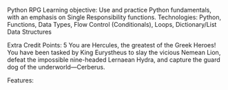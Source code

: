 Python RPG
Learning objective: Use and practice Python fundamentals, with an emphasis on
Single Responsibility functions.
Technologies: Python, Functions, Data Types, Flow Control (Conditionals), Loops,
Dictionary/List Data Structures

Extra Credit Points: 5
You are Hercules, the greatest of the Greek Heroes! You have been tasked by King
Eurystheus to slay the vicious Nemean Lion, defeat the impossible nine-headed
Lernaean Hydra, and capture the guard dog of the underworld—Cerberus.

Features:

<!-- As a developer, I want to make at least five commits on GitHub with descriptive
messages. -->

<!-- As a user, I want an engaging story to be told using print() statements. -->

<!-- -dynamic user prompt should display current health, active attack, weapon -->

<!-- -player must be able to traverse a 10x10 grid of manually generated 'locations' -->
<!-- --persistent dict of locations keyed by coordinates -->
<!-- --each location must determine which directions are available based on all locations in locations dict -->
<!-- --player can move N,S,E or W -->
<!-- --when player moves, the location description is displayed to user -->

<!-- -need to display other entities at locations -->
<!-- --persistent list of all enemy entities and their locations -->
<!-- --each time player moves to one of these locations, a func displays entities in the room -->

<!-- As a user, I want Hercules (and each enemy), to have health, attack power, and a List of attack names saved in a Dictionary. -->

<!-- -attack power will be determined by Hercules'/enemy's active weapon -->

<!-- --Hercules will upgrade their attack power/weapon after killing enemies -->
<!-- --attacks can either fail or crit based on D20 roll (1 = fail, 20 = crit) -->

<!-- -weapons: AP (attack power) -->
<!-- --fists: 3 -->
<!-- --gladius: 5 -->
<!-- --falx: 10 -->

<!-- -attack options: AP bonus (cooldown) -->
<!-- --swing: 0 (2s) -->
<!-- --thrust: +2 (3s) -->
<!-- --SMASH: +7 (10s) -->

<!-- As a user, I want the ability to select Hercules’ attack using a menu prompt. -->

<!-- -user can enter commands to change the active attack -->
<!-- --attack names will serve as the commands to switch attack type -->

<!-- As a user, I want the foe’s attack to be chosen at random. -->

<!-- As a user, I want the results of each attack to be logged in the terminal. -->

<!-- As a developer, I want to use an Attack() function that will terminate when Hercules or an enemy’s health reaches zero. -->
<!-- -command: 'attack' will engage the enemy and lock Hercules into combat (unable to move until complete) -->
<!-- --enemies will taunt Hercules until he attacks -->

<!-- As a developer, I want my RunGame() function to call my other functions in a logical
order that will determine game flow. -->

<!-- As a developer, I want all of my functions to have a Single
Responsibility. Remember, each function should do just one thing! -->

